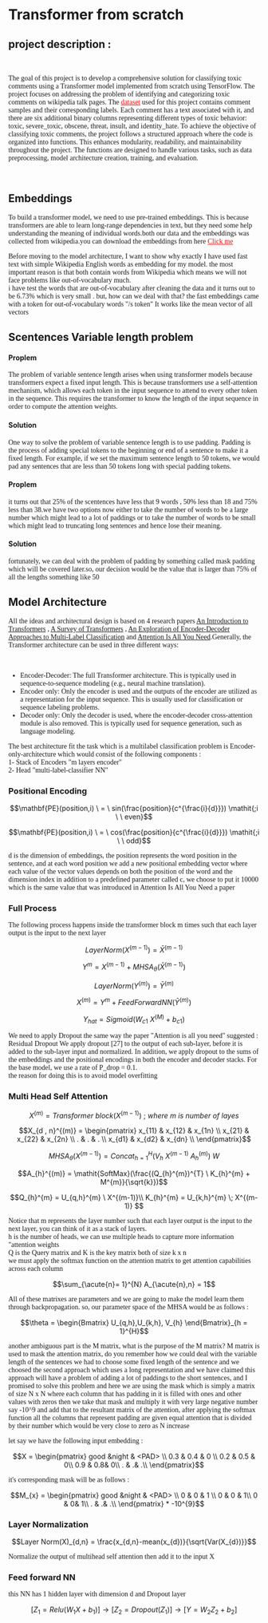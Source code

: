 # Transformer from scratch
<h2>project description :</h2>
<br>
<p style = "font-family:Cursive">The goal of this project is to develop a comprehensive solution for classifying toxic comments using a Transformer model implemented from scratch using TensorFlow. The project focuses on addressing the problem of identifying and categorizing toxic comments on wikipedia talk pages.
The <a href = "https://www.kaggle.com/competitions/jigsaw-toxic-comment-classification-challenge/data" style = "color:red"> dataset</a> used for this project contains comment samples and their corresponding labels. Each comment has a text associated with it, and there are six additional binary columns representing different types of toxic behavior: toxic, severe_toxic, obscene, threat, insult, and identity_hate.
To achieve the objective of classifying toxic comments, the project follows a structured approach where the code is organized into functions. This enhances modularity, readability, and maintainability throughout the project. The functions are designed to handle various tasks, such as data preprocessing, model architecture creation, training, and evaluation.</p>
<br>
<h2>Embeddings</h2>
<p style = "font-family:Cursive">To build a transformer model, we need to use pre-trained embeddings. This is because transformers are able to learn long-range dependencies in text, but they need some help understanding the meaning of individual words.both our data and the embeddings was collected from wikipedia.you can download the embeddings from  here <a href = "https://dl.fbaipublicfiles.com/fasttext/vectors-wiki/wiki.simple.vec" style = "color:red">Click me
</a>
</p>
<p style = "font-family:Cursive">Before moving to the model architecture, I want to show why exactly I have used fast text with simple Wikipedia English words as embedding for my model.
the most important reason is that both contain words from Wikipedia which means we will not face problems like out-of-vocabulary much.
<br>
i have test the words that are out-of-vocabulary after cleaning the data and it turns out to be 6.73% which is very small . but, how can we deal with that? the fast embeddings came with a token for out-of-vocabulary words "/s token" It works like the mean vector of all vectors 
</p>
<h2>Scentences Variable length problem</h2>
<h4>Proplem</h4>
<p style = "font-family:Cursive">The problem of variable sentence length arises when using transformer models because transformers expect a fixed input length. This is because transformers use a self-attention mechanism, which allows each token in the input sequence to attend to every other token in the sequence. This requires the transformer to know the length of the input sequence in order to compute the attention weights.
</p>
<h4>Solution</h4>
<p style = "font-family:Cursive">One way to solve the problem of variable sentence length is to use padding. Padding is the process of adding special tokens to the beginning or end of a sentence to make it a fixed length. For example, if we set the maximum sentence length to 50 tokens, we would pad any sentences that are less than 50 tokens long with special padding tokens.</p>
<h4>Proplem</h4>
<p style = "font-family:Cursive">
it turns out that 25% of the scentences have less that 9 words , 50% less than 18 and 75% less than 38.we have two options now either to take the number of words to be a large number which might lead to a lot of paddings or to take the number of words to be small which might lead to truncating long sentences and hence lose their meaning.
</p>
<h4>Solution</h4>
<p style = "font-family:Cursive">fortunately, we can deal with the problem of padding by something called mask padding which will be covered later.so, our decision would be the value that is larger than 75% of all the lengths something like 50</p>

<h2>Model Architecture </h2>
<p style = "font-family:Cursive">All the ideas and architectural design is based on 4 research papers <a href = "https://arxiv.org/abs/2304.10557#:~:text=An%20Introduction%20to%20Transformers%20Richard%20E.%20Turner%20The,natural%20language%20processing%2C%20computer%20vision%2C%20and%20spatio-temporal%20modelling.">An Introduction to Transformers</a> , <a href = "https://arxiv.org/abs/2106.04554#:~:text=A%20Survey%20of%20Transformers%20Tianyang%20Lin%2C%20Yuxin%20Wang%2C,lots%20of%20interest%20from%20academic%20and%20industry%20researchers.">A Survey of Transformers</a> , <a href = "https://arxiv.org/abs/2305.05627#:~:text=An%20Exploration%20of%20Encoder-Decoder%20Approaches%20to%20Multi-Label%20Classification,have%20proven%20more%20effective%20in%20other%20classification%20tasks.">An Exploration of Encoder-Decoder Approaches to
Multi-Label Classification</a> and <a href = "https://arxiv.org/abs/1706.03762">Attention Is All You Need</a>.Generally, the Transformer architecture can be used in three different ways:
</p>   
<br>
<ul style = "font-family:Cursive">
<li>Encoder-Decoder: The full Transformer architecture. This is
typically used in sequence-to-sequence modeling (e.g., neural machine translation).
</li>
<li>Encoder only: Only the encoder is used and the outputs of the encoder are utilized as a
representation for the input sequence. This is usually used for classification or sequence
labeling problems.</li>
<li>Decoder only: Only the decoder is used, where the encoder-decoder cross-attention module is
also removed. This is typically used for sequence generation, such as language modeling.
</li>
</ul>
<p style = "font-family:Cursive">The best architecture fit the task which is a multilabel classification problem  is Encoder-only-architecture  which would consist of the following components :
<br>
1- Stack of Encoders "m layers encoder"
<br>
2- Head "multi-label-classifier NN" 
</p>
<h3>Positional Encoding</h3>

$$\mathbf{PE}(position,i) \ = \ sin(\frac{position}{c^{\frac{i}{d}}}) \mathit{;i \ \ even}$$ 

$$\mathbf{PE}(position,i) \ = \ cos(\frac{position}{c^{\frac{i}{d}}}) \mathit{;i \ \ odd}$$
 

<p style = "font-family:Cursive">
d is the dimension of embeddings, the position represents the word position in the sentence, and at each word position we add a new positional embedding vector where each value of the vector values depends on both the position of the word and the dimension index in addition to a predefined parameter called c, we choose to put it 10000 which is the same value that was introduced in  Attention Is All You Need a paper
</p>
<h3>Full Process</h3>
<p style = "font-family:Cursive">The following process happens inside the transformer block m times such that each layer output is the input to the next layer</p>
    
$$Layer Norm(X^{(m-1)}) = \bar{X}^{(m-1)}$$

$$Y^{m} = X^{(m-1)} + MHSA_{\theta }( \bar{X}^{(m-1)} )$$ 

$$Layer Norm(Y^{(m)}) = \bar{Y}^{(m)}$$

$$X^{(m)} = Y^{m} + FeedForwardNN ( \bar{Y}^{(m)} )$$

$$Y_{hat} = Sigmoid(W_{c1} \ X^{(M)} +b_{c1})$$
    
<p style = "font-family:Cursive">We need to apply Dropout the same way the paper "Attention is all you need" suggested :
    <br>
Residual Dropout We apply dropout [27] to the output of each sub-layer, before it is added to the sub-layer input and normalized. In addition, we apply dropout to the sums of the embeddings and the positional encodings in both the encoder and decoder stacks. For the base model, we use a rate of
P_drop = 0.1.
 <br>
the reason for doing this is to avoid model overfitting
</p>
    
<h3>Multi Head Self Attention</h3>

$$X^{(m)} = Transformer \ block(X^{(m-1)}) \ ; \ where \ m \ is \ number \ of \  layes$$

$$X_{d , n}^{(m)} = \begin{pmatrix}
x_{11} & x_{12} & x_{1n} \\
x_{21} & x_{22} & x_{2n} \\
. & . & . \\
x_{d1} & x_{d2} & x_{dn} \\
\end{pmatrix}$$

$$MHSA_{\theta}(X^{(m-1)}) = Concat_{h = 1}^{H}(V_{h} \  X^{(m-1)} \ A_{h}^{(m)}) \ W$$

$$A_{h}^{(m)} = \mathit{SoftMax}(\frac{(Q_{h}^{m})^{T} \ K_{h}^{m} + M^{m}}{\sqrt{k}})$$

$$Q_{h}^{m} = U_{q,h}^{m} \  X^{(m-1)}\\
K_{h}^{m} = U_{k,h}^{m} \; X^{(m-1)}
$$

<p style = "font-family:Cursive">Notice that m represents the layer number such that each layer output is the input to the next layer, you can think of it as a stack of layers.<br>
h is the number of heads, we can use multiple heads to capture more information "attention weights<br>
Q is the Query matrix and K is the key matrix both of size k x n<br>
we must apply the softmax function on the attention matrix to get attention capabilities across each column
 </p>
 
 $$\sum_{\acute{n}= 1}^{N} A_{\acute{n},n} = 1$$

<p style = "font-family:Cursive">All of these matrixes are parameters and we are going to make the model learn them through backpropagation. so, our parameter space of the MHSA would be as follows :</p>

$$\theta  = \begin{Bmatrix} U_{q,h},U_{k,h}, V_{h}
\end{Bmatrix}_{h = 1}^{H}$$

<p style = "font-family:Cursive">another ambiguous part is the M matrix, what is the purpose of the M matrix?
M matrix is used to mask the attention matrix, do you remember how we could deal with the variable length of the sentences we had to choose some fixed length of the sentence and we choosed the second approach which uses a long representation and we have claimed this approach will have a problem of adding a lot of paddings to the short sentences, and I promised to solve this problem and here we are using the mask which is simply a matrix of size N x N where each column that has padding in it is filled with ones and other values with zeros then we take that mask and multiply it with very large negative number say -10^9 and add that to the resultant matrix of the attention, after applying the softmax function all the columns that represent padding are given equal attention that is divided by their number which would be very close to zero as N increase  </p>
<p style = "font-family:Cursive">let say we have the following input embedding : </p>

$$X = \begin{pmatrix}
good &night & <PAD> \\
0.3 & 0.4 & 0 \\
0.2 & 0.5 &  0\\
0.9 &  0.8&  0\\
. &  .&  .\\
\end{pmatrix}$$

<p style = "font-family:Cursive">it's corresponding mask will be as follows : </p>

$$M_{x} = \begin{pmatrix}
good &night & <PAD> \\
0 & 0 & 1 \\
0 & 0 &  1\\
0 &  0&  1\\
. &  .&  .\\
\end{pmatrix} * -10^{9}$$

<h3>Layer Normalization</h3>

$$Layer Norm(X)_{d,n} = \frac{x_{d,n}-mean(x_{d})}{\sqrt{Var(X_{d})}}$$

<p style = "font-family:Cursive">Normalize the output of multihead self attention then add it to the input X</p>

<h3>Feed forward NN</h3>
<p style = "font-family:Cursive">this NN has 1 hidden layer with dimension d and Dropout layer</p>

$$\left [ Z_{1}= Relu(W_{1} X + b_{1}) \right ]\rightarrow \left [ Z_{2}= Dropout(Z_{1}) \right ]\rightarrow \left [ Y = W_{2}Z_{2} + b_{2} \right ]$$